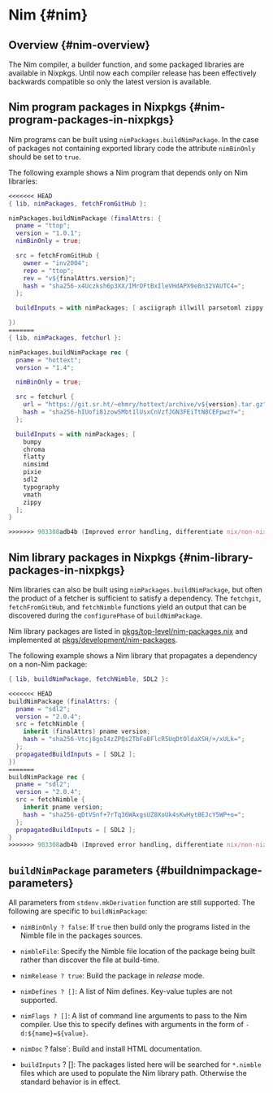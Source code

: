 # Nim {#nim}

## Overview {#nim-overview}

The Nim compiler, a builder function, and some packaged libraries are available
in Nixpkgs. Until now each compiler release has been effectively backwards
compatible so only the latest version is available.

## Nim program packages in Nixpkgs {#nim-program-packages-in-nixpkgs}

Nim programs can be built using `nimPackages.buildNimPackage`. In the
case of packages not containing exported library code the attribute
`nimBinOnly` should be set to `true`.

The following example shows a Nim program that depends only on Nim libraries:

```nix
<<<<<<< HEAD
{ lib, nimPackages, fetchFromGitHub }:

nimPackages.buildNimPackage (finalAttrs: {
  pname = "ttop";
  version = "1.0.1";
  nimBinOnly = true;

  src = fetchFromGitHub {
    owner = "inv2004";
    repo = "ttop";
    rev = "v${finalAttrs.version}";
    hash = "sha256-x4Uczksh6p3XX/IMrOFtBxIleVHdAPX9e8n32VAUTC4=";
  };

  buildInputs = with nimPackages; [ asciigraph illwill parsetoml zippy ];

})
=======
{ lib, nimPackages, fetchurl }:

nimPackages.buildNimPackage rec {
  pname = "hottext";
  version = "1.4";

  nimBinOnly = true;

  src = fetchurl {
    url = "https://git.sr.ht/~ehmry/hottext/archive/v${version}.tar.gz";
    hash = "sha256-hIUofi81zowSMbt1lUsxCnVzfJGN3FEiTtN8CEFpwzY=";
  };

  buildInputs = with nimPackages; [
    bumpy
    chroma
    flatty
    nimsimd
    pixie
    sdl2
    typography
    vmath
    zippy
  ];
}

>>>>>>> 903308adb4b (Improved error handling, differentiate nix/non-nix networks)
```

## Nim library packages in Nixpkgs {#nim-library-packages-in-nixpkgs}


Nim libraries can also be built using `nimPackages.buildNimPackage`, but
often the product of a fetcher is sufficient to satisfy a dependency.
The `fetchgit`, `fetchFromGitHub`, and `fetchNimble` functions yield an
output that can be discovered during the `configurePhase` of `buildNimPackage`.

Nim library packages are listed in
[pkgs/top-level/nim-packages.nix](https://github.com/NixOS/nixpkgs/blob/master/pkgs/top-level/nim-packages.nix) and implemented at
[pkgs/development/nim-packages](https://github.com/NixOS/nixpkgs/tree/master/pkgs/development/nim-packages).

The following example shows a Nim library that propagates a dependency on a
non-Nim package:
```nix
{ lib, buildNimPackage, fetchNimble, SDL2 }:

<<<<<<< HEAD
buildNimPackage (finalAttrs: {
  pname = "sdl2";
  version = "2.0.4";
  src = fetchNimble {
    inherit (finalAttrs) pname version;
    hash = "sha256-Vtcj8goI4zZPQs2TbFoBFlcR5UqDtOldaXSH/+/xULk=";
  };
  propagatedBuildInputs = [ SDL2 ];
})
=======
buildNimPackage rec {
  pname = "sdl2";
  version = "2.0.4";
  src = fetchNimble {
    inherit pname version;
    hash = "sha256-qDtVSnf+7rTq36WAxgsUZ8XoUk4sKwHyt8EJcY5WP+o=";
  };
  propagatedBuildInputs = [ SDL2 ];
}
>>>>>>> 903308adb4b (Improved error handling, differentiate nix/non-nix networks)
```

## `buildNimPackage` parameters {#buildnimpackage-parameters}

All parameters from `stdenv.mkDerivation` function are still supported. The
following are specific to `buildNimPackage`:

* `nimBinOnly ? false`: If `true` then build only the programs listed in
  the Nimble file in the packages sources.
* `nimbleFile`: Specify the Nimble file location of the package being built
  rather than discover the file at build-time.
* `nimRelease ? true`: Build the package in *release* mode.
* `nimDefines ? []`: A list of Nim defines. Key-value tuples are not supported.
* `nimFlags ? []`: A list of command line arguments to pass to the Nim compiler.
  Use this to specify defines with arguments in the form of `-d:${name}=${value}`.
* `nimDoc` ? false`: Build and install HTML documentation.

* `buildInputs` ? []: The packages listed here will be searched for `*.nimble`
  files which are used to populate the Nim library path. Otherwise the standard
  behavior is in effect.
